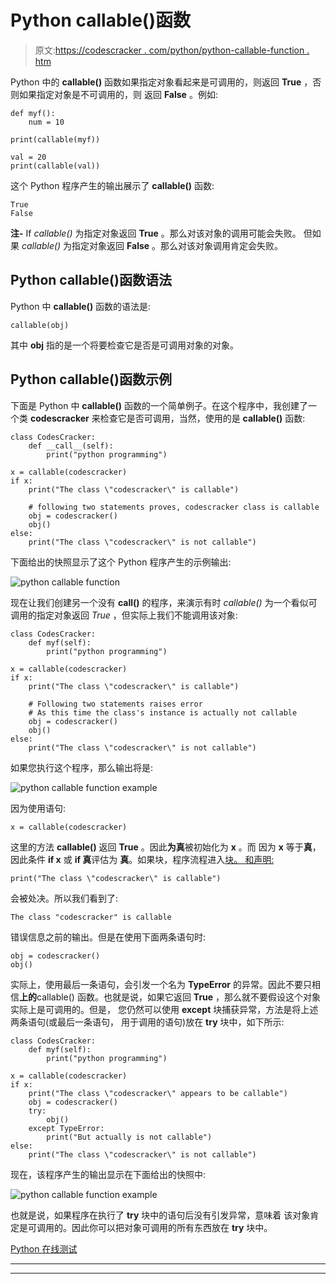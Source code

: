 # Python callable()函数

> 原文:[https://codescracker . com/python/python-callable-function . htm](https://codescracker.com/python/python-callable-function.htm)

Python 中的 **callable()** 函数如果指定对象看起来是可调用的，则返回 **True** ，否则如果指定对象是不可调用的，则 返回 **False** 。例如:

```
def myf():
    num = 10

print(callable(myf))

val = 20
print(callable(val))
```

这个 Python 程序产生的输出展示了 **callable()** 函数:

```
True
False
```

**注-** If *callable()* 为指定对象返回 **True** 。那么对该对象的调用可能会失败。 但如果 *callable()* 为指定对象返回 **False** 。那么对该对象调用肯定会失败。

## Python callable()函数语法

Python 中 **callable()** 函数的语法是:

```
callable(obj)
```

其中 **obj** 指的是一个将要检查它是否是可调用对象的对象。

## Python callable()函数示例

下面是 Python 中 **callable()** 函数的一个简单例子。在这个程序中，我创建了一个类 **codescracker** 来检查它是否可调用，当然，使用的是 **callable()** 函数:

```
class CodesCracker:
    def __call__(self):
        print("python programming")

x = callable(codescracker)
if x:
    print("The class \"codescracker\" is callable")

    # following two statements proves, codescracker class is callable
    obj = codescracker()
    obj()
else:
    print("The class \"codescracker\" is not callable")
```

下面给出的快照显示了这个 Python 程序产生的示例输出:

![python callable function](../Images/fbce4dcb5e692e40d014d672b5476824.png)

现在让我们创建另一个没有 **__call__()** 的程序，来演示有时 *callable()* 为一个看似可调用的指定对象返回 *True* ，但实际上我们不能调用该对象:

```
class CodesCracker:
    def myf(self):
        print("python programming")

x = callable(codescracker)
if x:
    print("The class \"codescracker\" is callable")

    # Following two statements raises error
    # As this time the class's instance is actually not callable
    obj = codescracker()
    obj()
else:
    print("The class \"codescracker\" is not callable")
```

如果您执行这个程序，那么输出将是:

![python callable function example](../Images/703c76f31293f10ec26106fa5aee8bec.png)

因为使用语句:

```
x = callable(codescracker)
```

这里的方法 **callable()** 返回 **True** 。因此**为真**被初始化为 **x** 。而 因为 **x** 等于**真**，因此条件 **if x** 或 **if 真**评估为 **真**。如果块，程序流程进入[块。 和声明:](/python/python-if-else-elif-statements.htm)

```
print("The class \"codescracker\" is callable")
```

会被处决。所以我们看到了:

```
The class "codescracker" is callable
```

错误信息之前的输出。但是在使用下面两条语句时:

```
obj = codescracker()
obj()
```

实际上，使用最后一条语句，会引发一个名为 **TypeError** 的异常。因此不要只相信**上的**callable() 函数。也就是说，如果它返回 **True** ，那么就不要假设这个对象实际上是可调用的。但是， 您仍然可以使用 **except** 块捕获异常，方法是将上述两条语句(或最后一条语句， 用于调用的语句)放在 **try** 块中，如下所示:

```
class CodesCracker:
    def myf(self):
        print("python programming")

x = callable(codescracker)
if x:
    print("The class \"codescracker\" appears to be callable")
    obj = codescracker()
    try:
        obj()
    except TypeError:
        print("But actually is not callable")
else:
    print("The class \"codescracker\" is not callable")
```

现在，该程序产生的输出显示在下面给出的快照中:

![python callable function example](../Images/bdf4613a45a5b9e0e7f094a3e0c4e22a.png)

也就是说，如果程序在执行了 **try** 块中的语句后没有引发异常，意味着 该对象肯定是可调用的。因此你可以把对象可调用的所有东西放在 **try** 块中。

[Python 在线测试](/exam/showtest.php?subid=10)

* * *

* * *